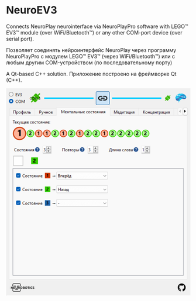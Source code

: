 # NeuroEV3

Connects NeuroPlay neurointerface via NeuroPlayPro software with LEGO™ EV3™ module (over WiFi/Bluetooth™) or any other COM-port device (over serial port).

Позволяет соединять нейроинтерфейс NeuroPlay через программу NeuroPlayPro с модулем LEGO™ EV3™ (через WiFi/Bluetooth™) или с любым другим COM-устройством (по последовательному порту)

A Qt-based C++ solution.
Приложение построено на фреймворке Qt (C++).

![NeuroEV3 application](https://github.com/Neurobotics/NeuroEV3/blob/master/NeuroEV3-preview.png)
